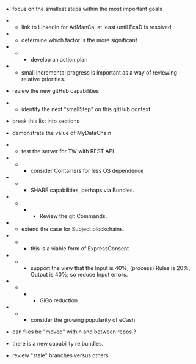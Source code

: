 * focus on the smallest steps within the most important goals
* * link to LinkedIn for AdManCa, at least until EcaD is resolved
* * determine which factor is the more significant
* * * develop an action plan
* * small incremental progress is important as a way of reviewing relative priorities.

* review the new gitHub capabilities
* * identify the next "smallStep" on this gitHub context

* break this list into sections
* demonstrate the value of MyDataChain
* * test the server for TW with REST API
* * * consider Containers for less OS dependence
* * * SHARE capabilities, perhaps via Bundles.
* * * * Review the git Commands.
* * extend the case for Subject blockchains.
* * * this is a viable form of ExpressConsent
* * * support the view that the Input is 40%, (process) Rules is 20%, Output is 40%; so reduce Input errors.
* * * * GiGo reduction
* * * consider the growing popularity of eCash

* can files be "moved" within and between repos ?
* there is a new capability re bundles.
* review "stale" branches versus others
